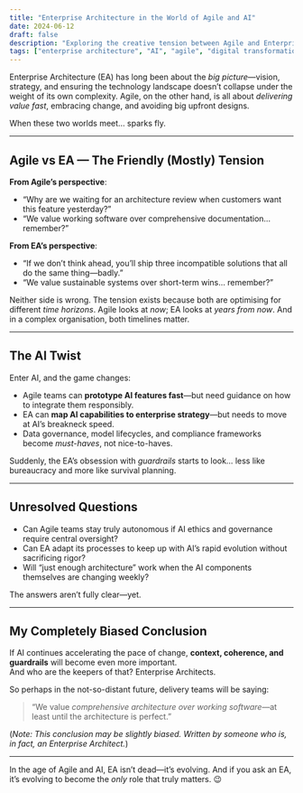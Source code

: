 ```yaml
---
title: "Enterprise Architecture in the World of Agile and AI"
date: 2024-06-12
draft: false
description: "Exploring the creative tension between Agile and Enterprise Architecture—and why AI might just tip the scales."
tags: ["enterprise architecture", "AI", "agile", "digital transformation", "strategy"]
---
```


Enterprise Architecture (EA) has long been about the *big picture*—vision, strategy, and ensuring the technology landscape doesn’t collapse under the weight of its own complexity. Agile, on the other hand, is all about *delivering value fast*, embracing change, and avoiding big upfront designs.

When these two worlds meet… sparks fly.

---

## Agile vs EA — The Friendly (Mostly) Tension

**From Agile’s perspective**:  
- “Why are we waiting for an architecture review when customers want this feature yesterday?”  
- “We value working software over comprehensive documentation… remember?”

**From EA’s perspective**:  
- “If we don’t think ahead, you’ll ship three incompatible solutions that all do the same thing—badly.”  
- “We value sustainable systems over short-term wins… remember?”

Neither side is wrong. The tension exists because both are optimising for different *time horizons*. Agile looks at *now*; EA looks at *years from now*. And in a complex organisation, both timelines matter.

---

## The AI Twist

Enter AI, and the game changes:

- Agile teams can **prototype AI features fast**—but need guidance on how to integrate them responsibly.  
- EA can **map AI capabilities to enterprise strategy**—but needs to move at AI’s breakneck speed.  
- Data governance, model lifecycles, and compliance frameworks become *must-haves*, not nice-to-haves.

Suddenly, the EA’s obsession with *guardrails* starts to look… less like bureaucracy and more like survival planning.

---

## Unresolved Questions

- Can Agile teams stay truly autonomous if AI ethics and governance require central oversight?  
- Can EA adapt its processes to keep up with AI’s rapid evolution without sacrificing rigor?  
- Will “just enough architecture” work when the AI components themselves are changing weekly?  

The answers aren’t fully clear—yet.

---

## My Completely Biased Conclusion

If AI continues accelerating the pace of change, **context, coherence, and guardrails** will become even more important.  
And who are the keepers of that? Enterprise Architects.  

So perhaps in the not-so-distant future, delivery teams will be saying:  
> “We value *comprehensive architecture over working software*—at least until the architecture is perfect.”  

(*Note: This conclusion may be slightly biased. Written by someone who is, in fact, an Enterprise Architect.*)

---

In the age of Agile and AI, EA isn’t dead—it’s evolving. And if you ask an EA, it’s evolving to become the *only* role that truly matters. 😉